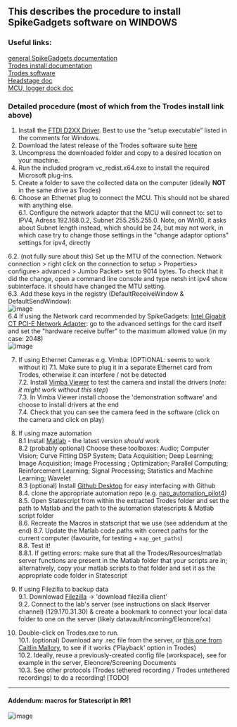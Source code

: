 ## This describes the procedure to install SpikeGadgets software on WINDOWS

### Useful links:
[general SpikeGadgets documentation](https://spikegadgets.com/documentation/)  
[Trodes install documentation](https://docs.spikegadgets.com/en/latest/basic/Install.html#)  
[Trodes software](https://bitbucket.org/mkarlsso/trodes/downloads/)  
[Headstage doc](https://spikegadgets.wpenginepowered.com/wp-content/uploads/2022/11/HH128_Headstage_Manual_Rev2c_1122.pdf)  
[MCU, logger dock doc](https://spikegadgets.wpenginepowered.com/wp-content/uploads/2023/02/Control_Units_Rev2a_0223.pdf)  


### Detailed procedure (most of which from the Trodes install link above)

1. Install the [FTDI D2XX Driver](https://ftdichip.com/drivers/d2xx-drivers/). Best to use the “setup executable” listed in the comments for Windows.
2. Download the latest release of the Trodes software suite [here](https://bitbucket.org/mkarlsso/trodes/downloads/)
3. Uncompress the downloaded folder and copy to a desired location on your machine.
4. Run the included program vc_redist.x64.exe to install the required Microsoft plug-ins.
5. Create a folder to save the collected data on the computer (ideally **NOT** in the same drive as Trodes)
6. Choose an Ethernet plug to connect the MCU. This should not be shared with anything else.   
  6.1. Configure the network adaptor that the MCU will connect to: set to IPV4, Adress 192.168.0.2, Subnet 255.255.255.0. Note, on Win10, it asks about Subnet length instead, which should be 24, but may not work, in which case try to change those settings in the "change adaptor options" settings for ipv4, directly   
  
  6.2. (not fully sure about this) Set up the MTU of the connection. Network connection > right click on the connection to setup > Properties> configure> advanced > Jumbo Packet> set to 9014 bytes. To check that it did the change, open a command line console and type netsh int ipv4 show subinterface. it should have changed the MTU setting.  
  6.3. Add these keys in the registry (DefaultReceiveWindow & DefaultSendWindow):  
  ![image](https://user-images.githubusercontent.com/64431932/235474973-4df5b6bc-95bd-40f0-bdc5-a60ea7363e77.png)  
  6.4 If using the Network card recommended by SpikeGadgets: [Intel Gigabit CT PCI-E Network Adapter](https://www.amazon.com/Intel-Gigabit-Network-Adapter-EXPI9301CTBLK/dp/B001CY0P7G): go to the advanced settings for the card itself and set the "hardware receive buffer" to the maximum allowed value (in my case: 2048)  
![image](https://github.com/vandermeerlab/mvdmlab-protocols/assets/64431932/09f9ac0a-5616-4c2a-9425-5301391ede6d)

7. If using Ethernet Cameras e.g. Vimba: (OPTIONAL: seems to work without it) 
  7.1. Make sure to plug it in a separate Ethernet card from Trodes, otherwise it can interfere / not be detected  
  7.2.  Install [Vimba Viewer](https://www.alliedvision.com/en/products/vimba-sdk/) to test the camera and install the drivers (*note: it might work without this step*)  
  7.3. In Vimba Viewer install choose the 'demonstration software' and choose to install drivers at the end  
  7.4. Check that you can see the camera feed in the software (click on the camera and click on play)  
  
 8. If using maze automation  
  8.1 Install [Matlab](https://login.mathworks.com/embedded-login/landing.html?cid=getmatlab&s_tid=gn_getml) - the latest version *should* work  
  8.2 (probably optional) Choose these toolboxes: Audio; Computer Vision; Curve Fitting DSP System; Data Acquisition; Deep Learning; Image Acquisition; Image Processing ; Optimization; Parallel Computing; Reinforcement Learning; Signal Processing; Statistics and Machine Learning; Wavelet  
  8.3 (optional) Install [Github Desktop](https://desktop.github.com/) for easy interfacing with Github   
  8.4. clone the appropriate automation repo (e.g. [nap_automation_pilot4](https://github.com/c-holland/nap_automation_pilot4))  
  8.5. Open Statescript from within the extracted Trodes folder and set the path to Matlab and the path to the automation statescripts & Matlab script folder  
  8.6. Recreate the Macros in statscript that we use (see addendum at the end)
  8.7. Update the Matlab code paths with correct paths for the current computer (favourite, for testing + `nap_get_paths`)  
  8.8. Test it!  
    8.8.1. If getting errors: make sure that all the Trodes/Resources/matlab server functions are present in the Matlab folder that your scripts are in; alternatively, copy your matlab scripts to that folder and set it as the appropriate code folder in Statescript  
  
 9. If using Filezilla to backup data  
  9.1. Downlowad [Filezilla](https://filezilla-project.org/) -> 'download filezilla client'  
  9.2. Connect to the lab's server (see instructions on slack #server channel) (129.170.31.30) & create a bookmark to connect your local data folder to one on the server (likely datavault/incoming/Eleonore/xx) 



  

10. Double-click on Trodes.exe to run.  
  10.1. (optional) Download any .rec file from the server, or [this one from Caitlin Mallory](https://drive.google.com/drive/folders/1GAXyatSaNS1Oqz2usOC8Mgca12NnRhnC?ths=true), to see if it works ('Playback' option in Trodes)  
  10.2. Ideally, reuse a previously-created config file (workspace), see for example in the server, Eleonore/Screening Documents   
  10.3. See other protocols (Trodes tethered recording / Trodes untethered recordings) to do a recording! [TODO]



----
#### Addendum: macros for Statescript in RR1

![image](https://github.com/vandermeerlab/mvdmlab-protocols/assets/64431932/f2b68c87-44f6-4ea1-ae9c-6cbd55bb9020)



